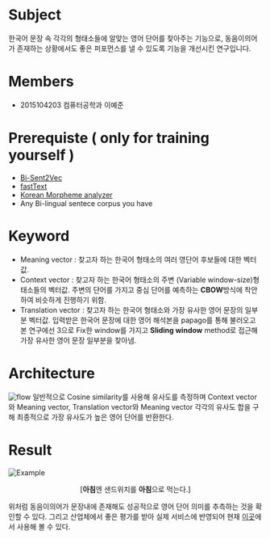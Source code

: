 # Subject

한국어 문장 속 각각의 형태소들에 알맞는 영어 단어를 찾아주는 기능으로, 동음이의어가 존재하는 상황에서도 좋은 퍼포먼스를 낼 수 있도록 기능을 개선시킨 연구입니다.

# Members

- 2015104203 컴퓨터공학과 이예준

# Prerequiste ( only for training yourself )

- [Bi-Sent2Vec](https://github.com/epfml/Bi-Sent2Vec)
- [fastText](https://github.com/facebookresearch/fastText/tree/master/python)
- [Korean Morpheme analyzer](https://github.com/kakao/khaiii)
- Any Bi-lingual sentece corpus you have

# Keyword

- Meaning vector : 찾고자 하는 한국어 형태소의 여러 영단어 후보들에 대한 벡터값.
- Context vector : 찾고자 하는 한국어 형태소의 주변 (Variable window-size)형태소들의 벡터값. 주변의 단어를 가지고 중심 단어를 예측하는 **CBOW**방식에 착안하여 비슷하게 진행하기 위함.
- Translation vector : 찾고자 하는 한국어 형태소와 가장 유사한 영어 문장의 일부분 벡터값. 입력받은 한국어 문장에 대한 영어 해석본을 papago를 통해 불러오고 본 연구에선 3으로 Fix한 window를 가지고 **Sliding window** method로 접근해 가장 유사한 영어 문장 일부분을 찾아냄.

# Architecture

![flow](https://user-images.githubusercontent.com/51117133/130407025-c80e4a2b-f2e4-4b81-a9b4-1cec251a2c56.png)
일반적으로 Cosine similarity를 사용해 유사도를 측정하며 Context vector와 Meaning vector, Translation vector와 Meaning vector 각각의 유사도 합을 구해 최종적으로 가장 유사도가 높은 영어 단어를 반환한다.

# Result

![Example](https://user-images.githubusercontent.com/51117133/130407688-9bacdf63-1d48-40f4-a4c7-be04c7c3ea11.png)

<p align="center">[<b>아침</b>엔 샌드위치를 <b>아침</b>으로 먹는다.]</p>  

위처럼 동음이의어가 문장내에 존재해도 성공적으로 영어 단어 의미를 추측하는 것을 확인할 수 있다. 그리고 산업체에서 좋은 평가를 받아 실제 서비스에 반영되어 현재 [이곳](https://mirinae.io/)에서 사용해 볼 수 있다.
